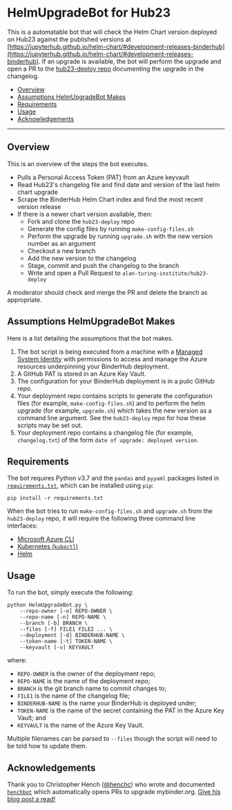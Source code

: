 # HelmUpgradeBot for Hub23

This is a automatable bot that will check the Helm Chart version deployed on Hub23 against the published versions at [https://jupyterhub.github.io/helm-chart/#development-releases-binderhub](https://jupyterhub.github.io/helm-chart/#development-releases-binderhub).
If an upgrade is available, the bot will perform the upgrade and open a PR to the [hub23-deploy repo](https://github.com/alan-turing-institute/hub23-deploy) documenting the upgrade in the changelog.

- [Overview](#overview)
- [Assumptions HelmUpgradeBot Makes](#assumptions-helmupgradebot-makes)
- [Requirements](#requirements)
- [Usage](#usage)
- [Acknowledgements](#acknowledgements)

---

## Overview

This is an overview of the steps the bot executes.

* Pulls a Personal Access Token (PAT) from an Azure keyvault
* Read Hub23's changelog file and find date and version of the last helm chart upgrade
* Scrape the BinderHub Helm Chart index and find the most recent version release
* If there is a newer chart version available, then:
  * Fork and clone the `hub23-deploy` repo
  * Generate the config files by running `make-config-files.sh`
  * Perform the upgrade by running `upgrade.sh` with the new version number as an argument
  * Checkout a new branch
  * Add the new version to the changelog
  * Stage, commit and push the changelog to the branch
  * Write and open a Pull Request to `alan-turing-institute/hub23-deploy`

A moderator should check and merge the PR and delete the branch as appropriate.

## Assumptions HelmUpgradeBot Makes

Here is a list detailing the assumptions that the bot makes.

1. The bot script is being executed from a machine with a [Managed System Identity](https://docs.microsoft.com/en-gb/azure/active-directory/managed-identities-azure-resources/overview) with permissions to access and manage the Azure resources underpinning your BinderHub deployment.
2. A GitHub PAT is stored in an Azure Key Vault.
3. The configuration for your BinderHub deployment is in a pulic GitHub repo.
4. Your deployment repo contains scripts to generate the configuration files (for example, `make-config-files.sh`) and to perform the helm upgrade (for example, `upgrade.sh`) which takes the new version as a command line argument. See the `hub23-deploy` repo for how these scripts may be set out.
5. Your deployment repo contains a changelog file (for example, `changelog.txt`) of the form `date of upgrade: deployed version`.

## Requirements

The bot requires Python v3.7 and the `pandas` and `pyyaml` packages listed in [`requirements.txt`](./requirements.txt), which can be installed using `pip`:

```
pip install -r requirements.txt
```

When the bot tries to run `make-config-files.sh` and `upgrade.sh` from the `hub23-deploy` repo, it will require the following three command line interfaces:

* [Microsoft Azure CLI](https://docs.microsoft.com/en-us/cli/azure/install-azure-cli?view=azure-cli-latest)
* [Kubernetes (`kubectl`)](https://kubernetes.io/docs/tasks/tools/install-kubectl/)
* [Helm](https://helm.sh/docs/using_helm/#installing-helm)

## Usage

To run the bot, simply execute the following:

```
python HelmUpgradeBot.py \
    --repo-owner [-o] REPO-OWNER \
    --repo-name [-n] REPO-NAME \
    --branch [-b] BRANCH \
    --files [-f] FILE1 FILE2 ... \
    --deployment [-d] BINDERHUB-NAME \
    --token-name [-t] TOKEN-NAME \
    --keyvault [-v] KEYVAULT
```
where:
* `REPO-OWNER` is the owner of the deployment repo;
* `REPO-NAME` is the name of the deployment repo;
* `BRANCH` is the git branch name to commit changes to;
* `FILE1` is the name of the changelog file;
* `BINDERHUB-NAME` is the name your BinderHub is deployed under;
* `TOKEN-NAME` is the name of the secret containing the PAT in the Azure Key Vault; and
* `KEYVAULT` is the name of the Azure Key Vault.

Multiple filenames can be parsed to `--files` though the script will need to be told how to update them.

## Acknowledgements

Thank you to Christopher Hench ([@henchc](https://github.com/henchc)) who wrote and documented [`henchbot`](https://github.com/henchbot) which automatically opens PRs to upgrade mybinder.org.
[Give his blog post a read!](https://hackmd.io/qC4ooA5TTn6xA2w-2OLHbA)
